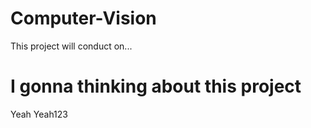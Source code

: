 # Computer-Vision
This project will conduct on...

# I gonna thinking about this project
 Yeah Yeah123
